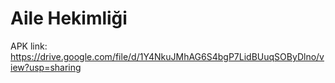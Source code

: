 # Aile Hekimliği

APK link: https://drive.google.com/file/d/1Y4NkuJMhAG6S4bgP7LidBUuqSOByDlno/view?usp=sharing

